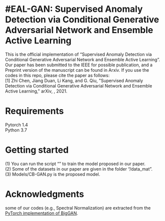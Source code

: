 #EAL-GAN: Supervised Anomaly Detection via Conditional Generative Adversarial Network and Ensemble Active Learning
===
This is the official implementation of “Supervised Anomaly Detection via Conditional Generative Adversarial Network and Ensemble Active Learning”. Our paper has been submitted to the IEEE for possible publication, and a Preprint version of the manuscript can be found in Arxiv. If you use the codes in this repo, please cite the paper as follows:<br>
[1]	Zhi Chen, Jiang Duan, Li Kang, and G. Qiu, "Supervised Anomaly Detection via Conditional Generative Adversarial Network and Ensemble Active Learning," arXiv, , 2021.


Requirements
===
Pytorch 1.4 <br>
Python 3.7<br>

Getting started
===
(1)	You can run the script “” to train the model proposed in our paper.<br>
(2)	Some of the datasets in our paper are given in the folder “/data_mat”. <br>
(3)	Models/CB-GAN.py is the proposed model.<br>


Acknowledgments
===
some of our codes (e.g., Spectral Normalization) are extracted from the [PyTorch implementation of BigGAN]( https://github.com/ajbrock/BigGAN-PyTorch).
